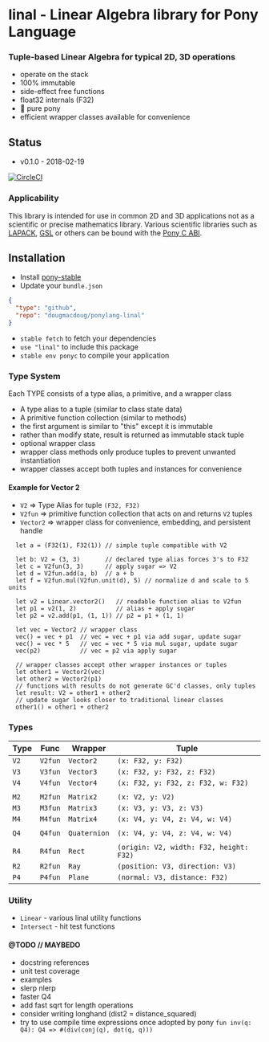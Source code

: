 # linal - Linear Algebra library for Pony Language

### Tuple-based Linear Algebra for typical 2D, 3D operations  

  * operate on the stack
  * 100% immutable
  * side-effect free functions
  * float32 internals (F32)
  * 🐎 pure pony
  * efficient wrapper classes available for convenience

## Status

* v0.1.0  - 2018-02-19

[![CircleCI](https://circleci.com/gh/dougmacdoug/ponylang-linal.svg?style=svg)](https://circleci.com/gh/dougmacdoug/ponylang-linal)

### Applicability

This library is intended for use in common 2D and 3D applications
not as a scientific or precise mathematics library. Various scientific libraries
such as [LAPACK](https://github.com/Reference-LAPACK/lapack), [GSL](https://www.gnu.org/software/gsl/) or others can be bound with the [Pony C ABI](https://tutorial.ponylang.org/c-ffi/).

## Installation

* Install [pony-stable](https://github.com/ponylang/pony-stable)
* Update your `bundle.json`

```json
{ 
  "type": "github",
  "repo": "dougmacdoug/ponylang-linal"
}
```

* `stable fetch` to fetch your dependencies
* `use "linal"` to include this package
* `stable env ponyc` to compile your application

### Type System

Each TYPE consists of a type alias, a primitive, and a wrapper class
 * A type alias to a tuple (similar to class state data)
 * A primitive function collection (similar to methods)
 * the first argument is similar to "this" except it is immutable
 * rather than modify state, result is returned as immutable stack tuple
 * optional wrapper class
 * wrapper class methods only produce tuples to prevent unwanted instantiation
 * wrapper classes accept both tuples and instances for convenience

#### Example for Vector 2

 * `V2` => Type Alias for tuple `(F32, F32)`
 * `V2fun` => primitive function collection that acts on and returns `V2` tuples
 * `Vector2` => wrapper class for convenience, embedding, and persistent handle

```
  let a = (F32(1), F32(1)) // simple tuple compatible with V2

  let b: V2 = (3, 3)       // declared type alias forces 3's to F32
  let c = V2fun(3, 3)      // apply sugar => V2
  let d = V2fun.add(a, b)  // a + b
  let f = V2fun.mul(V2fun.unit(d), 5) // normalize d and scale to 5 units

  let v2 = Linear.vector2()   // readable function alias to V2fun
  let p1 = v2(1, 2)           // alias + apply sugar
  let p2 = v2.add(p1, (1, 1)) // p2 = p1 + (1, 1)

  let vec = Vector2 // wrapper class
  vec() = vec + p1  // vec = vec + p1 via add sugar, update sugar
  vec() = vec * 5   // vec = vec * 5 via mul sugar, update sugar
  vec(p2)           // vec = p2 via apply sugar

  // wrapper classes accept other wrapper instances or tuples
  let other1 = Vector2(vec)
  let other2 = Vector2(p1)
  // functions with results do not generate GC'd classes, only tuples
  let result: V2 = other1 + other2
  // update sugar looks closer to traditional linear classes
  other1() = other1 + other2
```

### Types

| Type | Func    | Wrapper      | Tuple                                   |
| ---- | ------- | ------------ | --------------------------------------- |
| `V2` | `V2fun` | `Vector2`    | `(x: F32, y: F32)`                      |
| `V3` | `V3fun` | `Vector3`    | `(x: F32, y: F32, z: F32)`              |
| `V4` | `V4fun` | `Vector4`    | `(x: F32, y: F32, z: F32, w: F32)`      |
|      |         |              |                                         |
| `M2` | `M2fun` | `Matrix2`    | `(x: V2, y: V2)`                        |
| `M3` | `M3fun` | `Matrix3`    | `(x: V3, y: V3, z: V3)`                 |
| `M4` | `M4fun` | `Matrix4`    | `(x: V4, y: V4, z: V4, w: V4)`          |
|      |         |              |                                         |
| `Q4` | `Q4fun` | `Quaternion` | `(x: V4, y: V4, z: V4, w: V4)`          |
|      |         |              |                                         |
| `R4` | `R4fun` | `Rect`       | `(origin: V2, width: F32, height: F32)` |
| `R2` | `R2fun` | `Ray`        | `(position: V3, direction: V3)`         |
| `P4` | `P4fun` | `Plane`      | `(normal: V3, distance: F32)`           |

### Utility

 * `Linear` - various linal utility functions
 * `Intersect` - hit test functions

#### @TODO // MAYBEDO

  * docstring references
  * unit test coverage
  * examples
  * slerp nlerp
  * faster Q4
  * add fast sqrt for length operations
  * consider writing longhand (dist2 = distance_squared)
  * try to use compile time expressions once adopted by pony
     `fun inv(q: Q4): Q4 => #(div(conj(q), dot(q, q)))`

